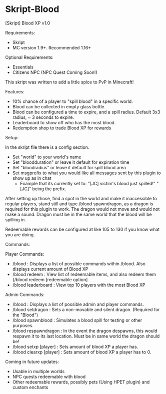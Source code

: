 # Skript-Blood
[Skript] Blood XP v1.0

Requirements:
- Skript
- MC version 1.9+. Recommended 1.16+

Optional Requirements:
- Essentials
- Citizens NPC (NPC Quest Coming Soon!)

This skript was written to add a little spice to PvP in Minecraft!

Features:
- 10% chance of a player to "spill blood" in a specific world.
- Blood can be collected in empty glass bottle.
- Blood can be configured a time to expire, and a spill radius. Default 3x3 radius, ~ 3 seconds to expire.
- Leaderboard to show off who has the most blood.
- Redemption shop to trade Blood XP for rewards

Setup:

In the skript file there is a config section.
- Set "world" to your world's name
- Set "bloodduration" or leave it default for expiration time
- Set "bloodradius" or leave it default for spill blood area
- Set msgprefix to what you would like all messages sent by this plugin to show up as in chat
  - Example that its currently set to: "[JC] victim's blood just spilled!" "[JC]" being the prefix.

After setting up those, find a spot in the world and make it inaccessible to regular players, stand still and type /blood spawndragon, as a dragon is required for this plugin to work. The dragon would not move and would not make a sound. Dragon must be in the same world that the blood will be spilling in.

Redeemable rewards can be configured at like 105 to 130 if you know what you are doing.

Commands:

  Player Commands:
   - /blood : Displays a list of possible commands within /blood. Also displays current amount of Blood XP
   - /blood redeem : View list of redeemable items, and also redeem them (/blood redeem [redeemable option]
   - /blood leaderboard : View top 10 players with the most Blood XP
  
  Admin Commands:
   - /blood : Displays a list of possible admin and player commands.
   - /blood setdragon : Sets a non-movable and silent dragon. (Required for the "Blood")
   - /blood spawnblood : Simulates a blood spill for testing or other purposes.
   - /blood respawndragon : In the event the dragon despawns, this would respawn it to its last location. Must be in same world the dragon should be!
   - /blood setxp [player] : Sets amount of blood XP a player has.
   - /blood clearxp [player] : Sets amount of blood XP a player has to 0.
  

Coming in future updates:
- Usable in multiple worlds
- NPC quests redeemable with blood
- Other redeemable rewards, possibly pets (Using HPET plugin) and custom enchants

